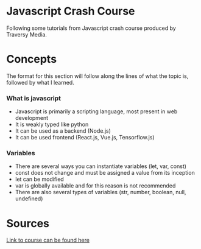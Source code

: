 # Javascript Crash Course
Following some tutorials from Javascript crash course produced by Traversy Media.

# Concepts
The format for this section will follow along the lines of what the topic is, followed by what I learned.

### What is javascript
- Javascript is primarily a scripting language, most present in web development
- It is weakly typed like python
- It can be used as a backend (Node.js)
- It can be used frontend (React.js, Vue.js, Tensorflow.js)

### Variables
- There are several ways you can instantiate variables (let, var, const)
- const does not change and must be assigned a value from its inception
- let can be modified
- var is globally available and for this reason is not recommended
- There are also several types of variables (str, number, boolean, null, undefined)

# Sources 
[Link to course can be found here](https://www.youtube.com/watch?v=hdI2bqOjy3c)
